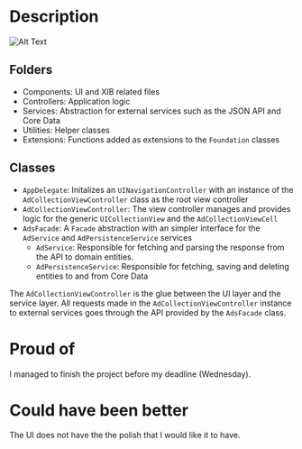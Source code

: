 # Description
![Alt Text](https://github.com/robinsalehjan/showmeads/blob/dev/showmeads.gif)

## Folders
- Components: UI and XIB related files
- Controllers: Application logic
- Services: Abstraction for external services such as the JSON API and Core Data
- Utilities: Helper classes
- Extensions: Functions added as extensions to the `Foundation` classes

## Classes
- `AppDelegate`: Initalizes an `UINavigationController` with an instance of the `AdCollectionViewController` class as the root view controller
- `AdCollectionViewController`: The view controller manages and provides logic for the generic `UICollectionView` and the `AdCollectionViewCell`
- `AdsFacade`: A `Facade` abstraction with an simpler interface for the `AdService` and `AdPersistenceService` services
  - `AdService`: Responsible for fetching and parsing the response from the API to domain entities.
  - `AdPersistenceService`: Responsible for fetching, saving and deleting entities to and from Core Data

The `AdCollectionViewController` is the glue between the UI layer and the service layer. All requests made in the `AdCollectionViewController` instance to external services goes through the API provided by the `AdsFacade` class.

# Proud of
I managed to finish the project before my deadline (Wednesday).

# Could have been better
The UI does not have the the polish that I would like it to have. 
